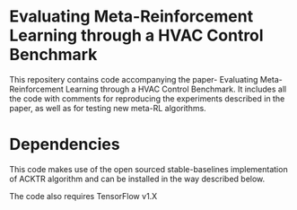 # Evaluating Meta-Reinforcement Learning through a HVAC Control Benchmark

This repositery contains code accompanying the paper- Evaluating Meta-Reinforcement Learning through a HVAC Control Benchmark. It includes all the code with comments for reproducing the experiments described in the paper, as well as for testing new meta-RL algorithms.

# Dependencies
This code makes use of the open sourced stable-baselines implementation of ACKTR algorithm and can be installed in the way described below.

The code also requires TensorFlow v1.X 
